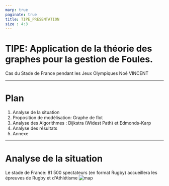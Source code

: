```yaml
---
marp: true
paginate: true
title: TIPE_PRESENTATION
size : 4:3
---
```

<!-- header: 'TIPE' -->
# TIPE: Application de la théorie des graphes pour la gestion de Foules. 
Cas du Stade de France pendant les Jeux Olympiques
Noé VINCENT

---
# Plan
1. Analyse de la situation
2. Proposition de modélisation: Graphe de flot
3. Analyse des Algorithmes : Dijkstra (Widest Path) et Edmonds-Karp
4. Analyse des résultats
5. Annexe

---

# Analyse de la situation
Le stade de France: 81 500 spectateurs (en format Rugby) accueillera les épreuves de Rugby et  d'Athlétisme
![map](/home/novi/Documents/spé/TIPE/map.png)